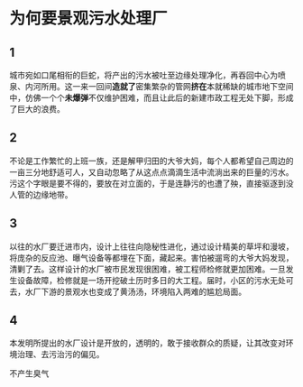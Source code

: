 # 为何要景观污水处理厂
## 1
城市宛如口尾相衔的巨蛇，将产出的污水被吐至边缘处理净化，再吞回中心为喷泉、内河所用。这一来一回间**造就了**密集繁杂的管网**挤在**本就稀缺的城市地下空间中，仿佛一个个**未爆弹**不仅维护困难，而且让此后的新建市政工程无处下脚，形成了巨大的浪费。

## 2
不论是工作繁忙的上班一族，还是解甲归田的大爷大妈，每个人都希望自己周边的一亩三分地舒适可人，又自动忽略了从这点点滴滴生活中流淌出来的巨量的污水。污这个字眼是要不得的，要放在对立面的，于是连静污的也遭了殃，直接驱逐到没人管的边缘地带。

## 3
以往的水厂要迁进市内，设计上往往向隐秘性进化，通过设计精美的草坪和漫坡，将庞杂的反应池、曝气设备等都埋在下面，藏起来。害怕被遛弯的大爷大妈发现，清剿了去。这样设计的水厂被市民发现很困难，被工程师检修就更加困难。一旦发生设备故障，检修就是一场开挖破土历时多日的大工程。届时，小区的污水无处可去，水厂下游的景观水也变成了黄汤汤，环境陷入两难的尴尬局面。

## 4
本发明所提出的水厂设计是开放的，透明的，敢于接收群众的质疑，让其改变对环境治理、去污治污的偏见。

不产生臭气
